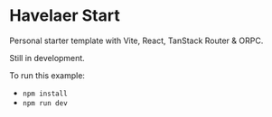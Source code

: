 # Havelaer Start

Personal starter template with Vite, React, TanStack Router & ORPC.

Still in development.

To run this example:

- `npm install`
- `npm run dev`
